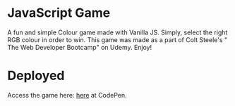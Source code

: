 # JavaScript Game

A fun and simple Colour game made with Vanilla JS. 
Simply, select the right RGB colour in order to win.
This game was made as a part of Colt Steele's " The Web Developer Bootcamp" on Udemy.
Enjoy!

# Deployed

Access the game here: [here](https://codepen.io/MindTricksXCII/pen/RQNpqv) at CodePen.

